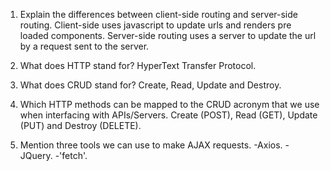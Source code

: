 1. Explain the differences between client-side routing and server-side routing.
    Client-side uses javascript to update urls and renders pre loaded components. Server-side routing uses a server to update the url by a request sent to the server.

2. What does HTTP stand for?
    HyperText Transfer Protocol.

3. What does CRUD stand for?
    Create, Read, Update and Destroy.

4. Which HTTP methods can be mapped to the CRUD acronym that we use when interfacing with APIs/Servers.
    Create (POST), Read (GET), Update (PUT) and Destroy (DELETE).

5. Mention three tools we can use to make AJAX requests.
    -Axios.
    -JQuery.
    -'fetch'.